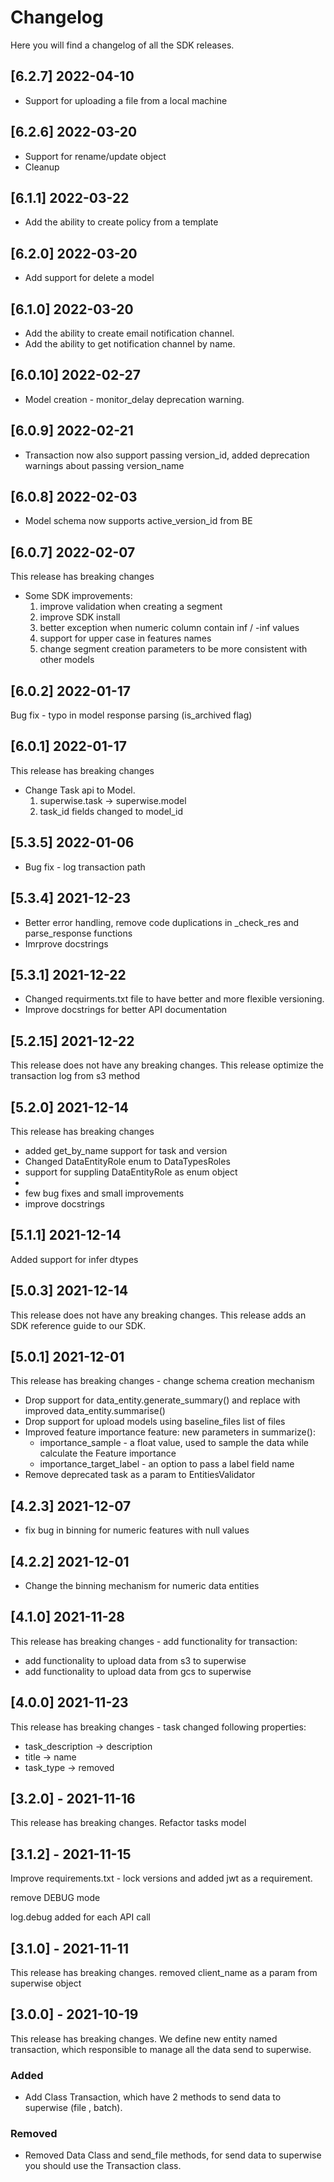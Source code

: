 # Changelog
Here you will find a changelog of all the SDK releases.

## [6.2.7] 2022-04-10
- Support for uploading a file from a local machine

## [6.2.6] 2022-03-20
- Support for rename/update object
- Cleanup

## [6.1.1] 2022-03-22
- Add the ability to create policy from a template

## [6.2.0] 2022-03-20
- Add support for delete a model

## [6.1.0] 2022-03-20
- Add the ability to create email notification channel.
- Add the ability to get notification channel by name.

## [6.0.10] 2022-02-27
- Model creation - monitor_delay deprecation warning.

## [6.0.9] 2022-02-21
- Transaction now also support passing version_id, added
  deprecation warnings about passing version_name

## [6.0.8] 2022-02-03
- Model schema now supports active_version_id from BE

## [6.0.7] 2022-02-07
This release has breaking changes
- Some SDK improvements:
  1. improve validation when creating a segment
  2. improve SDK install
  3. better exception when numeric column contain inf / -inf values
  4. support for upper case in features names
  5. change segment creation parameters to be more consistent with other models

## [6.0.2] 2022-01-17
Bug fix - typo in model response parsing (is_archived flag)

## [6.0.1] 2022-01-17
This release has breaking changes
- Change Task api to Model.
  1. superwise.task -> superwise.model
  2. task_id fields changed to model_id

## [5.3.5] 2022-01-06
- Bug fix - log transaction path

## [5.3.4] 2021-12-23
- Better error handling, remove code duplications in _check_res and parse_response functions
- Imrprove docstrings

## [5.3.1] 2021-12-22
- Changed requirments.txt file to have better and more flexible versioning.
- Improve docstrings for better API documentation

## [5.2.15] 2021-12-22
This release does not have any breaking changes.
This release optimize the transaction log from s3 method

## [5.2.0] 2021-12-14
This release has breaking changes
- added get_by_name support for task and version
- Changed DataEntityRole enum to DataTypesRoles
- support for suppling DataEntityRole as enum object
-
- few bug fixes and small improvements
- improve docstrings

## [5.1.1] 2021-12-14
Added support for infer dtypes

## [5.0.3] 2021-12-14
This release does not have any breaking changes.
This release adds an SDK reference guide to our SDK.

## [5.0.1] 2021-12-01
This release has breaking changes - change schema creation mechanism
- Drop support for data_entity.generate_summary() and replace with improved data_entity.summarise()
- Drop support for upload models using baseline_files list of files
- Improved feature importance feature: new parameters in summarize():
  - importance_sample - a float value, used to sample the data while calculate the Feature importance
  - importance_target_label - an option to pass a label field name
- Remove deprecated task as a param to EntitiesValidator

## [4.2.3] 2021-12-07
- fix bug in binning for numeric features with null values

## [4.2.2] 2021-12-01
- Change the binning mechanism for numeric data entities

## [4.1.0] 2021-11-28
This release has breaking changes - add functionality for transaction:
- add functionality to upload data from s3 to superwise
- add functionality to upload data from gcs to superwise

## [4.0.0] 2021-11-23
This release has breaking changes - task changed following properties:
- task_description &rarr; description
- title &rarr; name
- task_type &rarr; removed

## [3.2.0] - 2021-11-16
This release has breaking changes.
Refactor tasks model

## [3.1.2] - 2021-11-15
Improve requirements.txt - lock versions and added jwt as a requirement.

remove DEBUG mode

log.debug added for each API call

## [3.1.0] - 2021-11-11
This release has breaking changes.
removed client_name as a param from superwise object

## [3.0.0] - 2021-10-19
This release has breaking changes.
We define new entity named transaction, which responsible to manage all the data send to superwise.

### Added
- Add Class Transaction, which have 2 methods to send data to superwise (file , batch).

### Removed
- Removed Data Class and send_file methods, for send data to superwise you should use the Transaction class.
